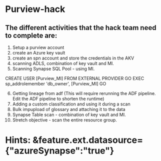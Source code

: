 # Purview-hack

## The different activities that the hack team need to complete are:

1. Setup a purview account
2. create an Azure key vault
3. create an spn account and store the credentials in the AKV
4. scanning ADLS, combination of key vault and MI.
5. Scanning Synapse SQL Pool - using MI.

CREATE USER [Purview_MI] FROM EXTERNAL PROVIDER
GO
EXEC sp_addrolemember 'db_owner', [Purview_MI]
GO

6. Getting lineage from adf (This will require rerunning the ADF pipeline. Edit the ADF pipeline to shorten the runtime)
7. Adding a custom classification and using it during a scan
8. Bulk impupload of glossary and attaching it to the data
9. Synapse Table scan - combination of key vault and MI.
10. Stretch objective - scan the entire resource group. 





# Hints: &feature.ext.datasource={"azureSynapse":"true"}

